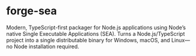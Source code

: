# forge-sea
Modern, TypeScript-first packager for Node.js applications using Node’s native Single Executable Applications (SEA). Turns a Node.js/TypeScript project into a single distributable binary for Windows, macOS, and Linux—no Node installation required.
